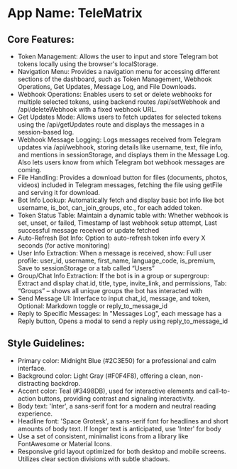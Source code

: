 # **App Name**: TeleMatrix

## Core Features:

- Token Management: Allows the user to input and store Telegram bot tokens locally using the browser's localStorage.
- Navigation Menu: Provides a navigation menu for accessing different sections of the dashboard, such as Token Management, Webhook Operations, Get Updates, Message Log, and File Downloads.
- Webhook Operations: Enables users to set or delete webhooks for multiple selected tokens, using backend routes /api/setWebhook and /api/deleteWebhook with a fixed webhook URL.
- Get Updates Mode: Allows users to fetch updates for selected tokens using the /api/getUpdates route and displays the messages in a session-based log.
- Webhook Message Logging: Logs messages received from Telegram updates via /api/webhook, storing details like username, text, file info, and mentions in sessionStorage, and displays them in the Message Log. Also lets users know from which Telegram bot webhook messages are coming.
- File Handling: Provides a download button for files (documents, photos, videos) included in Telegram messages, fetching the file using getFile and serving it for download.
- Bot Info Lookup: Automatically fetch and display basic bot info like bot username, is_bot, can_join_groups, etc., for each added token.
- Token Status Table: Maintain a dynamic table with: Whether webhook is set, unset, or failed, Timestamp of last webhook setup attempt, Last successful message received or update fetched
- Auto-Refresh Bot Info: Option to auto-refresh token info every X seconds (for active monitoring)
- User Info Extraction: When a message is received, show: Full user profile: user_id, username, first_name, language_code, is_premium, Save to sessionStorage or a tab called “Users”
- Group/Chat Info Extraction: If the bot is in a group or supergroup: Extract and display chat.id, title, type, invite_link, and permissions, Tab: “Groups” – shows all unique groups the bot has interacted with
- Send Message UI: Interface to input chat_id, message, and token, Optional: Markdown toggle or reply_to_message_id
- Reply to Specific Messages: In "Messages Log", each message has a Reply button, Opens a modal to send a reply using reply_to_message_id

## Style Guidelines:

- Primary color: Midnight Blue (#2C3E50) for a professional and calm interface.
- Background color: Light Gray (#F0F4F8), offering a clean, non-distracting backdrop.
- Accent color: Teal (#3498DB), used for interactive elements and call-to-action buttons, providing contrast and signaling interactivity.
- Body text: 'Inter', a sans-serif font for a modern and neutral reading experience.
- Headline font: 'Space Grotesk', a sans-serif font for headlines and short amounts of body text. If longer text is anticipated, use 'Inter' for body
- Use a set of consistent, minimalist icons from a library like FontAwesome or Material Icons.
- Responsive grid layout optimized for both desktop and mobile screens. Utilizes clear section divisions with subtle shadows.
